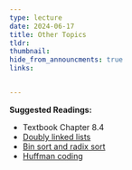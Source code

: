 ```yaml
---
type: lecture
date: 2024-06-17
title: Other Topics
tldr: 
thumbnail: 
hide_from_announcments: true
links: 


---
```

**Suggested Readings:**
- Textbook Chapter 8.4
- [Doubly linked lists](https://opendsa-server.cs.vt.edu/OpenDSA/Books/CS3/html/ListDouble.html)
- [Bin sort and radix sort](https://opendsa-server.cs.vt.edu/OpenDSA/Books/CS3/html/BinSort.html)
- [Huffman coding](https://opendsa-server.cs.vt.edu/OpenDSA/Books/CS3/html/Huffman.html)


